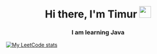 <h1 align="center">Hi there, I'm <a href="https://t.me/iwidniwi" target="_blank" style="text-decoration: none; color: inherit;">Timur</a>
<img src="https://github.com/blackcater/blackcater/raw/main/images/Hi.gif" height="32"/></h1>
<h3 align="center">I am learning Java</h3>

[![My LeetCode stats](https://leetcode-stats-six.vercel.app/api?username=khananovtf)](https://github.com/khananov/leetcode-stats)

